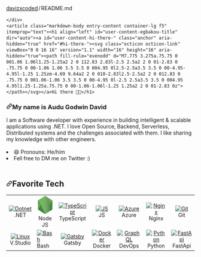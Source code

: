 <div class="Box-body p-4">
    <div class="d-flex flex-justify-between">
      <div class="text-mono text-small mb-3">
        <a href="/davizxcoded/davizxcoded" class="no-underline Link--primary">davizxcoded</a><span class="color-fg-muted d-inline-block" style="padding:0px 2px;">/</span>README<span class="color-fg-muted">.md</span>
      </div>

    </div>
    <article class="markdown-body entry-content container-lg f5" itemprop="text"><h1 align="left" id="user-content-egbakou-title" dir="auto"><a id="user-content-hi-there-" class="anchor" aria-hidden="true" href="#hi-there-"><svg class="octicon octicon-link" viewBox="0 0 16 16" version="1.1" width="16" height="16" aria-hidden="true"><path fill-rule="evenodd" d="M7.775 3.275a.75.75 0 001.06 1.06l1.25-1.25a2 2 0 112.83 2.83l-2.5 2.5a2 2 0 01-2.83 0 .75.75 0 00-1.06 1.06 3.5 3.5 0 004.95 0l2.5-2.5a3.5 3.5 0 00-4.95-4.95l-1.25 1.25zm-4.69 9.64a2 2 0 010-2.83l2.5-2.5a2 2 0 012.83 0 .75.75 0 001.06-1.06 3.5 3.5 0 00-4.95 0l-2.5 2.5a3.5 3.5 0 004.95 4.95l1.25-1.25a.75.75 0 00-1.06-1.06l-1.25 1.25a2 2 0 01-2.83 0z"></path></svg></a>Hi there 👋🏽</h1>
<h3 align="left" dir="auto"><a id="user-content-my-name-is-laurent" class="anchor" aria-hidden="true" href="#my-name-is-laurent"><svg class="octicon octicon-link" viewBox="0 0 16 16" version="1.1" width="16" height="16" aria-hidden="true"><path fill-rule="evenodd" d="M7.775 3.275a.75.75 0 001.06 1.06l1.25-1.25a2 2 0 112.83 2.83l-2.5 2.5a2 2 0 01-2.83 0 .75.75 0 00-1.06 1.06 3.5 3.5 0 004.95 0l2.5-2.5a3.5 3.5 0 00-4.95-4.95l-1.25 1.25zm-4.69 9.64a2 2 0 010-2.83l2.5-2.5a2 2 0 012.83 0 .75.75 0 001.06-1.06 3.5 3.5 0 00-4.95 0l-2.5 2.5a3.5 3.5 0 004.95 4.95l1.25-1.25a.75.75 0 00-1.06-1.06l-1.25 1.25a2 2 0 01-2.83 0z"></path></svg></a>My name is Audu Godwin David</h3>
I am a Software developer with experience in building intelligent &amp; scalable applications using .NET.
I love Open Source, Backend, Serverless, Distributed systems and the challenges associated with them.
I like sharing my knowledge with other engineers.
<br><br>
      <!--
<a href="#egbakou-title">
  <img src="https://camo.githubusercontent.com/34545cb0fa955b5328278131af6f3a7118b388318e929942700c93418b4866f1/68747470733a2f2f6769746875622d726561646d652d73746174732e76657263656c2e6170702f6170693f757365726e616d653d656762616b6f752673686f775f69636f6e733d74727565267468656d653d726561637426636f756e745f707269766174653d7472756526696e636c7564655f616c6c5f636f6d6d6974733d74727565" alt="Egbakou" align="right" data-canonical-src="https://github-readme-stats.vercel.app/api?username=egbakou&amp;show_icons=true&amp;theme=react&amp;count_private=true&amp;include_all_commits=true" style="max-width: 100%;">
</a>
<ul dir="auto">
<li><a href="https://mvp.microsoft.com/en-us/PublicProfile/5003669" rel="nofollow"><img src="https://camo.githubusercontent.com/d08721fa3783b6a77b8acd75d26c0a849512d4cdae2d22a2aeca19cf08c3517f/68747470733a2f2f696d672e736869656c64732e696f2f62616467652f4d56502d446576656c6f706572253230546563686e6f6c6f676965732532302546302539462538462538362d626c75653f7374796c653d666c6174266c6f676f3d6d6963726f736f6674" alt="MVP Profile" data-canonical-src="https://img.shields.io/badge/MVP-Developer%20Technologies%20%F0%9F%8F%86-blue?style=flat&amp;logo=microsoft" style="max-width: 100%;"></a> &nbsp;</li>
<li><a href="https://summerofcode.withgoogle.com/archive/2021/projects/6531276810485760" rel="nofollow"><img src="https://camo.githubusercontent.com/b2366a7b500fed07735da4a2d6dd27c1c97ee32ea4d22d2185fe6baadf7101ab/68747470733a2f2f696d672e736869656c64732e696f2f62616467652f47536f432d476f6f676c6525323053756d6d65722532304f66253230436f64652532302546302539462538462538362d626c75653f7374796c653d666c6174266c6f676f3d676f6f676c65" alt="GSoC Profile" data-canonical-src="https://img.shields.io/badge/GSoC-Google%20Summer%20Of%20Code%20%F0%9F%8F%86-blue?style=flat&amp;logo=google" style="max-width: 100%;"></a> &nbsp;</li>
<li><a href="https://lioncoding.com" rel="nofollow"><img src="https://camo.githubusercontent.com/089f2987924e81e3d4c09b3df248190c508e3afa90804a79a01f860be6d9e29f/68747470733a2f2f696d672e736869656c64732e696f2f62616467652f426c6f672d6c696f6e636f64696e672e636f6d2d627269676874677265656e" alt="Blog" data-canonical-src="https://img.shields.io/badge/Blog-lioncoding.com-brightgreen" style="max-width: 100%;"></a> &nbsp;</li>
<li><a href="https://www.linkedin.com/in/laurentegbakou/" rel="nofollow"><img src="https://camo.githubusercontent.com/2a65b125a4b07fff0feca976fcf0d37f1ca8f88357c737a8a83badc36d4ecef4/68747470733a2f2f696d672e736869656c64732e696f2f62616467652f2d6c617572656e74656762616b6f752d626c75653f7374796c653d666c61742d737175617265266c6f676f3d4c696e6b6564696e266c6f676f436f6c6f723d7768697465266c696e6b3d68747470733a2f2f7777772e6c696e6b6564696e2e636f6d2f696e2f6c617572656e74656762616b6f752f" alt="Linkedin follow @laurentegbakou" data-canonical-src="https://img.shields.io/badge/-laurentegbakou-blue?style=flat-square&amp;logo=Linkedin&amp;logoColor=white&amp;link=https://www.linkedin.com/in/laurentegbakou/" style="max-width: 100%;"></a></li>
<li><a href="https://twitter.com/lioncoding" rel="nofollow"><img src="https://camo.githubusercontent.com/985e8ca4d4f6da45d151d16626d044f3055fe132ba2487fa405ee7415f185847/68747470733a2f2f696d672e736869656c64732e696f2f747769747465722f666f6c6c6f772f6c696f6e636f64696e673f7374796c653d736f6369616c" alt="Twitter follow @lioncoding" data-canonical-src="https://img.shields.io/twitter/follow/lioncoding?style=social" style="max-width: 100%;"></a></li>-->
<li><g-emoji class="g-emoji" alias="smile" fallback-src="https://github.githubassets.com/images/icons/emoji/unicode/1f604.png">😄</g-emoji> Pronouns: He/him</li>
<li>Fell free to DM me on Twitter :)</li>
</ul>
<br>
<h2 align="left" id="user-content-egbakou-tech" dir="auto"><a id="user-content-favorite-tech" class="anchor" aria-hidden="true" href="#favorite-tech"><svg class="octicon octicon-link" viewBox="0 0 16 16" version="1.1" width="16" height="16" aria-hidden="true"><path fill-rule="evenodd" d="M7.775 3.275a.75.75 0 001.06 1.06l1.25-1.25a2 2 0 112.83 2.83l-2.5 2.5a2 2 0 01-2.83 0 .75.75 0 00-1.06 1.06 3.5 3.5 0 004.95 0l2.5-2.5a3.5 3.5 0 00-4.95-4.95l-1.25 1.25zm-4.69 9.64a2 2 0 010-2.83l2.5-2.5a2 2 0 012.83 0 .75.75 0 001.06-1.06 3.5 3.5 0 00-4.95 0l-2.5 2.5a3.5 3.5 0 004.95 4.95l1.25-1.25a.75.75 0 00-1.06-1.06l-1.25 1.25a2 2 0 01-2.83 0z"></path></svg></a>Favorite Tech</h2>
<table align="center">
  <tbody><tr>
    <td align="center" width="96">
      <a href="#egbakou-tech">
        <img src="https://camo.githubusercontent.com/25601dec321bbac93a6a57a8b27a3a50628eb91ff08b6650c68fdfa06acccde0/68747470733a2f2f75706c6f61642e77696b696d656469612e6f72672f77696b6970656469612f636f6d6d6f6e732f612f61332f2e4e45545f4c6f676f2e737667" width="48" height="48" alt="Dotnet" data-canonical-src="https://upload.wikimedia.org/wikipedia/commons/a/a3/.NET_Logo.svg" style="max-width: 100%;">
      </a>
      <br>.NET
    </td>
     <td align="center" width="96">
      <a href="#egbakou-tech">
        <img src="https://raw.githubusercontent.com/github/explore/80688e429a7d4ef2fca1e82350fe8e3517d3494d/topics/nodejs/nodejs.png" width="48" height="48" alt="Node JS" style="max-width: 100%;">
      </a>
      <br>Node JS
    </td>
    <td align="center" width="96">
      <a href="#egbakou-tech">
        <img src="https://camo.githubusercontent.com/9255dba4a9ad5a906afd63a77b2d3498cbd7fa527008a417968683f5e8e545b2/68747470733a2f2f75706c6f61642e77696b696d656469612e6f72672f77696b6970656469612f636f6d6d6f6e732f7468756d622f342f34632f547970657363726970745f6c6f676f5f323032302e7376672f3132303070782d547970657363726970745f6c6f676f5f323032302e7376672e706e67" width="48" height="48" alt="TypeScript" data-canonical-src="https://upload.wikimedia.org/wikipedia/commons/thumb/4/4c/Typescript_logo_2020.svg/1200px-Typescript_logo_2020.svg.png" style="max-width: 100%;">
      </a>
      <br>TypeScript
    </td>
    <td align="center" width="96">
      <a href="#egbakou-tech">
        <img src="https://camo.githubusercontent.com/ebba410edfb05353d7b46b3107304e7deeee8c6c12bc8769115f2dce43d11da0/68747470733a2f2f75706c6f61642e77696b696d656469612e6f72672f77696b6970656469612f636f6d6d6f6e732f362f36612f4a6176615363726970742d6c6f676f2e706e67" width="48" height="48" alt="JS" data-canonical-src="https://upload.wikimedia.org/wikipedia/commons/6/6a/JavaScript-logo.png" style="max-width: 100%;">
      </a>
      <br>JS
    </td>
    <td align="center" width="96">
      <a href="#egbakou-tech">
        <img src="https://camo.githubusercontent.com/bce4a35be96d1282bc9250212074d0a6ea401fb9003cd9079eaed951144281ee/68747470733a2f2f692e6962622e636f2f6a444772337a302f617a7572652d72656d6f766562672d707265766965772e706e67" width="48" height="48" alt="Azure" data-canonical-src="https://i.ibb.co/jDGr3z0/azure-removebg-preview.png" style="max-width: 100%;">
      </a>
      <br>Azure
    </td>
    <td align="center" width="96">
      <a href="#egbakou-tech">
        <img src="https://camo.githubusercontent.com/97cf28372018024d746e6f32ead7b3a6526d40bb19a50eaf68bd382db2f80511/68747470733a2f2f73796d626f6c732e67657476656374612e636f6d2f7374656e63696c5f38392f34385f6e67696e782d69636f6e2e303936363161373366662e737667" width="50" height="48" alt="Nginx" data-canonical-src="https://symbols.getvecta.com/stencil_89/48_nginx-icon.09661a73ff.svg" style="max-width: 100%;">
      </a>
      <br>Nginx
    </td>
     <td align="center" width="96">
      <a href="#egbakou-tech">
        <img src="https://camo.githubusercontent.com/48ce7b3d6142f23bbb15ffa4b1e3d6af2d98fe8828a343f2801b6972c7086882/68747470733a2f2f75706c6f61642e77696b696d656469612e6f72672f77696b6970656469612f636f6d6d6f6e732f7468756d622f332f33662f4769745f69636f6e2e7376672f3132303070782d4769745f69636f6e2e7376672e706e67" width="48" height="48" alt="Git" data-canonical-src="https://upload.wikimedia.org/wikipedia/commons/thumb/3/3f/Git_icon.svg/1200px-Git_icon.svg.png" style="max-width: 100%;">
      </a>
      <br>Git
    </td>
  </tr>
  <tr>
    <td align="center" width="96">
      <a href="#egbakou-tech">
        <img src="https://upload.wikimedia.org/wikipedia/commons/thumb/5/59/Visual_Studio_Icon_2019.svg/1024px-Visual_Studio_Icon_2019.svg.png?20210214224138" width="48" height="48" alt="Linux" style="max-width: 100%;">
      </a>
      <br>V.Studio
    </td>
     <td align="egbakou" width="96">
      <a href="#egbakou-tech">
        <img src="https://camo.githubusercontent.com/e3f6935657041503635cf35ce77956970f368af447d0f2d51b7202d1372ba056/68747470733a2f2f626173686c6f676f2e636f6d2f696d672f73796d626f6c2f706e672f66756c6c5f636f6c6f7265645f6461726b2e706e67" width="48" height="48" alt="Bash" data-canonical-src="https://bashlogo.com/img/symbol/png/full_colored_dark.png" style="max-width: 100%;">
      </a>
      <br>Bash
    </td>
    <td align="center" width="96">
      <a href="#egbakou-tech">
        <img src="https://camo.githubusercontent.com/ef2f8c9f759a1ade82b0762f46be683c71381cdda5d71751dbd809c4452655f5/68747470733a2f2f7374617469632e63646e6c6f676f2e636f6d2f6c6f676f732f672f34322f6761747362792e737667" width="48" height="48" alt="Gatsby" data-canonical-src="https://static.cdnlogo.com/logos/g/42/gatsby.svg" style="max-width: 100%;">
      </a>
      <br>Gatsby
    </td>
    <td align="center" width="96">
      <a href="#egbakou-tech">
        <img src="https://camo.githubusercontent.com/e48ab8417d8660a72c1cf58aeddcd677c21080bab9ff70b67a9bc7ce30b6bd67/68747470733a2f2f7777772e646f636b65722e636f6d2f77702d636f6e74656e742f75706c6f6164732f323032322f30332f766572746963616c2d6c6f676f2d6d6f6e6f6368726f6d617469632e706e67" width="48" height="48" alt="Docker" data-canonical-src="https://www.docker.com/wp-content/uploads/2022/03/vertical-logo-monochromatic.png" style="max-width: 100%;">
      </a>
      <br>Docker
    </td>
    <td align="center" width="96">
      <a href="#egbakou-tech">
        <img src="https://camo.githubusercontent.com/12b3deb5bfd384aefa0b23e91279e54b8996ad65f87881ae42bf6725c9663572/68747470733a2f2f75706c6f61642e77696b696d656469612e6f72672f77696b6970656469612f636f6d6d6f6e732f302f30352f4465766f70732d746f6f6c636861696e2e737667" width="48" height="48" alt="GraphQL" data-canonical-src="https://upload.wikimedia.org/wikipedia/commons/0/05/Devops-toolchain.svg" style="max-width: 100%;">
      </a>
      <br>DevOps
    </td>
    <td align="center" width="96">
      <a href="#egbakou-tech">
        <img src="https://camo.githubusercontent.com/4575a0a9c24b0dfd5cf21d206f98b5f72761eaaa139f4debdbb526162170485c/68747470733a2f2f75706c6f61642e77696b696d656469612e6f72672f77696b6970656469612f636f6d6d6f6e732f7468756d622f632f63332f507974686f6e2d6c6f676f2d6e6f746578742e7376672f3132303070782d507974686f6e2d6c6f676f2d6e6f746578742e7376672e706e67" width="48" height="48" alt="Python" data-canonical-src="https://upload.wikimedia.org/wikipedia/commons/thumb/c/c3/Python-logo-notext.svg/1200px-Python-logo-notext.svg.png" style="max-width: 100%;">
      </a>
      <br>Python
    </td>
    <td align="center" width="96">
      <a href="#egbakou-tech">
        <img src="https://camo.githubusercontent.com/b792cb20a6aa0ff847d8c642510d19e18a0968242f23c482daca5480c21d2ca1/68747470733a2f2f7365656b6c6f676f2e636f6d2f696d616765732f462f666173746170692d6c6f676f2d353431424141313132462d7365656b6c6f676f2e636f6d2e706e67" width="48" height="48" alt="FastApi" data-canonical-src="https://seeklogo.com/images/F/fastapi-logo-541BAA112F-seeklogo.com.png" style="max-width: 100%;">
      </a>
      <br>FastApi
    </td>
  </tr>
</tbody></table>
</article>
  </div>

<!--### Hi there 👋


**DavizXcoded/davizxcoded** is a ✨ _special_ ✨ repository because its `README.md` (this file) appears on your GitHub profile.

Here are some ideas to get you started:

- 🔭 I’m currently working on ...
- 🌱 I’m currently learning ...
- 👯 I’m looking to collaborate on ...
- 🤔 I’m looking for help with ...
- 💬 Ask me about ...
- 📫 How to reach me: ...
- 😄 Pronouns: ...
- ⚡ Fun fact: ...
-->
